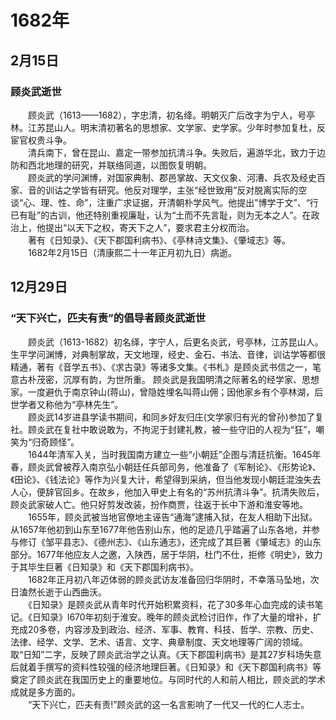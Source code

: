 # 1682年
## 2月15日
### 顾炎武逝世
　　顾炎武（1613——1682），字忠清，初名绛。明朝灭广后改字为宁人，号亭林。江苏昆山人。明末清初著名的思想家、文学家、史学家。少年时参加复杜，反宦官权贵斗争。<br>　　清兵南下，曾在昆山、嘉定一带参加抗清斗争。失败后，遍游华北，致力于边防和西北地理的研究，并联络同道，以图恢复明朝。<br>　　顾炎武的学问渊博，对国家典制、郡邑掌故、天文仪象、河漕、兵农及经史百家、音的训诂之学皆有研究。他反对理学，主张“经世致用”反对脱离实际的空谈“心、理、性、命”，注重广求证据，开清朝朴学风气。他提出”博学于文”、“行已有耻”的古训，他还特别重视廉耻，认为“土而不先言耻，则为无本之人”。在政治上，他提出“以天下之权，寄天下之人”，要求君主分权而治。<br>　　著有《日知录》、《天下郡国利病书》、《亭林诗文集》、《肇域志》等。<br>　　1682年2月15日（清康熙二十一年正月初九日）病逝。
## 12月29日
### “天下兴亡，匹夫有责”的倡导者顾炎武逝世
　　顾炎武（1613-1682）初名绎，字宁人，后更名炎武，号亭林，江苏昆山人。生平学问渊博，对典制掌故，天文地理，经史、金石、书法、音律，训诂学等都很精通，著有《音学五书》、《求古录》等诸多文集。《书札》是顾炎武书信之一，笔意古朴茂密，沉厚有韵，为世所重。 顾炎武是我国明清之际著名的经学家、思想家。一度避仇于南京钟山(蒋山)，曾隐姓埋名叫蒋山佣；因他家乡有个亭林湖，后世学者又称他为“亭林先生”。<br>　　顾炎武14岁进县学读书期间，和同乡好友归庄(文学家归有光的曾孙)参加了复社。顾炎武在复社中敢说敢为，不拘泥于封建礼教，被一些守旧的人视为“狂”，嘲笑为“归奇顾怪”。<br>　　1644年清军入关，当时我国南方建立一些“小朝廷”企图与清廷抗衡。1645年春，顾炎武曾被荐入南京弘小朝廷任兵部司务，他准备了《军制论》、《形势论》、《田论》、《钱法论》等作为兴复大计，希望得到采纳，但当他发现小朝廷混浊失去人心，便辞官回乡。在故乡，他加入甲史上有名的“苏州抗清斗争”。抗清失败后，顾炎武家破人亡。他只好剪发改装，扮作商贾，往返于长中下游和淮安等地。<br>　　1655年，顾炎武被当地官僚地主诬告“通海”逮捕入狱，在友人相助下出狱。从1657年他初到山东至1677年他告别山东，他的足迹几乎踏遍了山东各地，并参与修订《邹平县志》、《德州志》、《山东通志》，还完成了其巨著《肇域志》的山东部分。1677年他应友人之邀，入陕西，居于华阴，杜门不仕，拒修《明史》，致力于其毕生巨著《日知录》和《天下郡国利病书》。<br>　　1682年正月初八年迈体弱的顾炎武访友准备回归华阴时，不幸落马坠地，次日溘然长逝于山西曲沃。<br>　　《日知录》是顾炎武从青年时代开始积累资料，花了30多年心血完成的读书笔记。《日知录》l670年初刻于淮安。晚年的顾炎武检讨旧作，作了大量的增补，扩充成20多卷，内容涉及到政治、经济、军事、教育、科技、哲学、宗教、历史、法律、经学、文学、艺术、语言、文字、典章制度、天文地理等广阔的领域。取“日知”二字，反映了顾炎武治学之认真。《天下郡国利病书》是其27岁科场失意后就着手撰写的资料性较强的经济地理巨著。《日知录》和《天下郡国利病书》等奠定了顾炎武在我国历史上的重要地位。与同时代的人和前人相比，顾炎武的学术成就是多方面的。<br>　　“天下兴亡，匹夫有责!”顾炎武的这一名言影响了一代又一代的仁人志士。
<comment/>